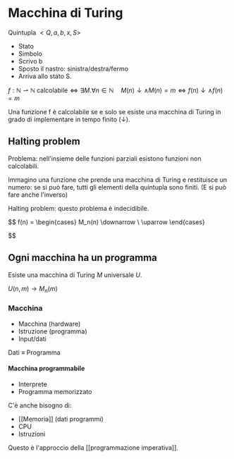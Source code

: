 # Macchina di Turing

Quintupla $<Q,a,b,x,S>$
- Stato
- Simbolo
- Scrivo b
- Sposto il nastro: sinistra/destra/fermo
- Arriva allo stato S.

$f: \mathbb{N} \rightharpoonup \mathbb{N} \; \text{calcolabile} \Leftrightarrow \exists M. \forall n \in \mathbb{N} \quad M(n) \downarrow \land M(n) = m \Leftrightarrow f(n) \downarrow \land f(n)=m$

Una funzione f è calcolabile se e solo se esiste una macchina di Turing in grado di implementare in tempo finito ($\downarrow$).

## Halting problem

Problema: nell'insieme delle funzioni parziali esistono funzioni non calcolabili.

Immagino una funzione che prende una macchina di Turing e restituisce un numero: se si può fare, tutti gli elementi della quintupla sono finiti. (E si può fare anche l'inverso)

Halting problem: questo problema è indecidibile.

$$
f(n) =
  \begin{cases}
    M_n(n) \downarrow \\
    \uparrow
  \end{cases}

$$

## Ogni macchina ha un programma

Esiste una macchina di Turing $M$ universale $U$.

$U(n,m) \rightarrow M_n(m)$

### Macchina

- Macchina (hardware)
- Istruzione (programma)
- Input/dati

Dati $\equiv$ Programma

#### Macchina programmabile

- Interprete
- Programma memorizzato

C'è anche bisogno di:

- [[Memoria]] (dati programmi)
- CPU
- Istruzioni

Questo è l'approccio della [[programmazione imperativa]].
